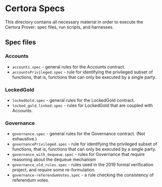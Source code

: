 # Certora Specs

This directory contains all necessary material in order to execute the Certora Prover: spec files, run scripts, and harnesses.

## Spec files

### Accounts
- `accounts.spec` - general rules for the Accounts contract.
- `accountsPrivileged.spec` - rule for identifying the privileged subset of functions, that is, functions that can only be executed by a single party.

### LockedGold
- `lockedGold.spec` - general rules for the LockedGold contract.
- `locked_gold_linked.spec` - rules for LockedGold that are coupled with Accounts.

### Governance
- `governance.spec` - general rules for the Governance contract. (Not exhaustive.)
- `governancePrivileged.spec` - rule for identifying the privileged subset of functions, that is, functions that can only be executed by a single party.
- `governance_with_dequeue.spec` - rules for Governance that require reasoning about the dequeue mechanism
- `governance_old_rules.spec` - rules used in the 2019 formal verification project, and require some re-formulation.
- `governance-referendumVotes.spec` - a rule checking the consistency of referendum votes.
